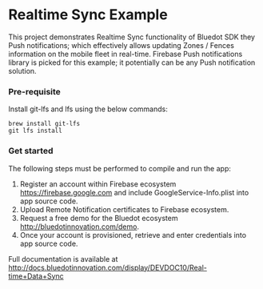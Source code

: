 # Realtime Sync Example

This project demonstrates Realtime Sync functionality of Bluedot SDK they Push notifications; which effectively allows updating Zones / Fences information on the mobile fleet in real-time. Firebase Push notifications library is picked for this example; it potentially can be any Push notification solution.



### Pre-requisite
Install git-lfs and lfs using the below commands:
```
brew install git-lfs
git lfs install
```
### Get started
The following steps must be performed to compile and run the app:
1. Register an account within Firebase ecosystem https://firebase.google.com and include GoogleService-Info.plist into app source code.
2. Upload Remote Notification certificates to Firebase ecosystem.
2. Request a free demo for the Bluedot ecosystem http://bluedotinnovation.com/demo.
3. Once your account is provisioned, retrieve and enter credentials into app source code.

Full documentation is available at
http://docs.bluedotinnovation.com/display/DEVDOC10/Real-time+Data+Sync
